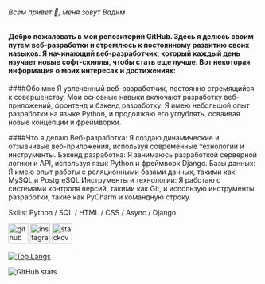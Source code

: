 ###### Всем привет 👋, меня зовут Вадим
#### Добро пожаловать в мой репозиторий GitHub. Здесь я делюсь своим путем веб-разработки и стремлюсь к постоянному развитию своих навыков. Я начинающий веб-разработчик, который каждый день изучает новые софт-скиллы, чтобы стать еще лучше. Вот некоторая информация о моих интересах и достижениях:

####Обо мне
Я увлеченный веб-разработчик, постоянно стремящийся к совершенству. Мои основные навыки включают разработку веб-приложений, фронтенд и бэкенд разработку. Я имею небольшой опыт разработки на языке Python, и продолжаю его углублять, осваивая новые концепции и фреймворки.

####Что я делаю
Веб-разработка: Я создаю динамические и отзывчивые веб-приложения, используя современные технологии и инструменты.
Бэкенд разработка: Я занимаюсь разработкой серверной логики и API, используя язык Python и фреймворк Django.
Базы данных: Я имею опыт работы с реляционными базами данных, такими как MySQL и PostgreSQL
Инструменты и технологии: Я работаю с системами контроля версий, такими как Git, и использую инструменты разработки, такие как PyCharm и командную строку.


Skills: Python / SQL / HTML / CSS / Async / Django 



[<img src='https://cdn.jsdelivr.net/npm/simple-icons@3.0.1/icons/github.svg' alt='github' height='40'>](https://github.com/macalistervadim)  [<img src='https://cdn.jsdelivr.net/npm/simple-icons@3.0.1/icons/instagram.svg' alt='instagram' height='40'>](https://www.instagram.com/macalistervadim/)  [<img src='https://cdn.jsdelivr.net/npm/simple-icons@3.0.1/icons/stackoverflow.svg' alt='stackoverflow' height='40'>](https://stackoverflow.com/users/21965502)  

[![Top Langs](https://github-readme-stats.vercel.app/api/top-langs/?username=macalistervadim)](https://github.com/anuraghazra/github-readme-stats)

![GitHub stats](https://github-readme-stats.vercel.app/api?username=macalistervadim&show_icons=true)  

